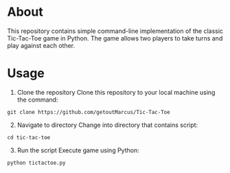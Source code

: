 # About

This repository contains simple command-line implementation of the classic Tic-Tac-Toe game in Python. The game allows two players to take turns and play against each other.

# Usage

1. Clone the repository
   Clone this repository to your local machine using the command:

```
git clone https://github.com/getoutMarcus/Tic-Tac-Toe
```

2. Navigate to directory
   Change into directory that contains script:

```
cd tic-tac-toe
```

3. Run the script
   Execute game using Python:

```
python tictactoe.py
```
